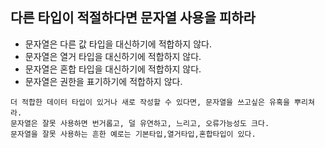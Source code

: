 ## 다른 타입이 적절하다면 문자열 사용을 피하라
  - 문자열은 다른 값 타입을 대신하기에 적합하지 않다.
  - 문자열은 열거 타입을 대신하기에 적합하지 않다.
  - 문자열은 혼합 타입을 대신하기에 적합하지 않다.
  - 문자열은 권한을 표기하기에 적합하지 않다.
  ```
  더 적합한 데이터 타입이 있거나 새로 작성할 수 있다면, 문자열을 쓰고싶은 유혹을 뿌리쳐라.
  문자열은 잘못 사용하면 번거롭고, 덜 유연하고, 느리고, 오류가능성도 크다.
  문자열을 잘못 사용하는 흔한 예로는 기본타입,열거타입,혼합타입이 있다.
  ```
